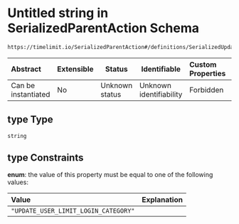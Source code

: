 # Untitled string in SerializedParentAction Schema

```txt
https://timelimit.io/SerializedParentAction#/definitions/SerializedUpdateUserLimitLoginCategory/properties/type
```




| Abstract            | Extensible | Status         | Identifiable            | Custom Properties | Additional Properties | Access Restrictions | Defined In                                                                                        |
| :------------------ | ---------- | -------------- | ----------------------- | :---------------- | --------------------- | ------------------- | ------------------------------------------------------------------------------------------------- |
| Can be instantiated | No         | Unknown status | Unknown identifiability | Forbidden         | Allowed               | none                | [SerializedParentAction.schema.json\*](SerializedParentAction.schema.json "open original schema") |

## type Type

`string`

## type Constraints

**enum**: the value of this property must be equal to one of the following values:

| Value                                | Explanation |
| :----------------------------------- | ----------- |
| `"UPDATE_USER_LIMIT_LOGIN_CATEGORY"` |             |
